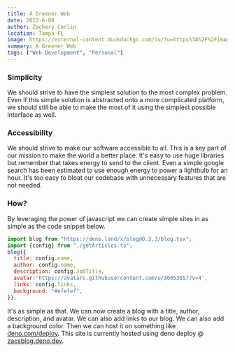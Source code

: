 ```yaml
---
title: A Greener Web
date: 2022-6-08
author: Zachary Carlin
location: Tampa FL
image: https://external-content.duckduckgo.com/iu/?u=https%3A%2F%2Fimages.pexels.com%2Fphotos%2F4079938%2Fpexels-photo-4079938.jpeg%3Fauto%3Dcompress%26cs%3Dtinysrgb%26fit%3Dcrop%26h%3D627%26w%3D1200&f=1&nofb=1
summary: A Greener Web
tags: ["Web Development", "Personal"]
---
```

### **Simplicity**
We should strive to have the simplest solution to the most complex problem. Even if this simple solution is abstracted onto a more complicated platform, we should still be able to make the most of it using the simplest possible interface as well.

### **Accessibility**
We should strive to make our software accessible to all. This is a key part of our mission to make the world a better place. It's easy to use huge libraries but remember that takes energy to send to the client. Even a simple google search has been estimated to use enough energy to power a lightbulb for an hour. It's too easy to bloat our codebase with unnecessary features that are not needed.

### How?
By leveraging the power of javascript we can create simple sites in as simple as the code snippet below.
```js
import blog from "https://deno.land/x/blog@0.3.3/blog.tsx";
import {config} from "./getArticles.ts";
blog({
  title: config.name,
  author: config.name,
  description: config.JobTitle,
  avatar:'https://avatars.githubusercontent.com/u/30053857?v=4',
  links: config.links,
  background: "#efefef",
});
```
It's as simple as that. We can now create a blog with a title, author, description, and avatar. We can also add links to our blog. We can also add a background color. Then we can host it on something like [deno.com/deploy](https://deno.com/deploy). This site is currently hosted using deno deploy @ [zacsblog.deno.dev](https://zacsblog.deno.dev).
